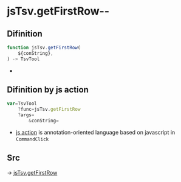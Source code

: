 # jsTsv.getFirstRow--

## Difinition

```js.js
function jsTsv.getFirstRow(
	${conString},
) -> TsvTool
```

- 


## Difinition by js action

```js.js
var=TsvTool
	?func=jsTsv.getFirstRow
	?args=
		&conString=
```

- [js action](#) is annotation-oriented language based on javascript in `CommandClick`



## Src

-> [jsTsv.getFirstRow](https://github.com/puutaro/CommandClick/blob/master/app/src/main/java/com/puutaro/commandclick/fragment_lib/terminal_fragment/js_interface/tsv/JsTsv.kt#L104)


